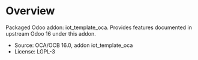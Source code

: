 # Overview

Packaged Odoo addon: iot_template_oca. Provides features documented in upstream Odoo 16 under this addon.

- Source: OCA/OCB 16.0, addon iot_template_oca
- License: LGPL-3
